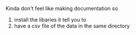 Kinda don't feel like making documentation so 
1. install the libaries it tell you to
2. have a csv file of the data in the same directory
